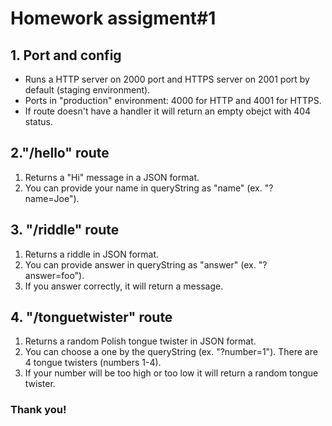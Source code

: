 # Homework assigment#1
## 1. Port and config
* Runs a HTTP server on 2000 port and HTTPS server on 2001 port by default (staging environment).
* Ports in "production" environment: 4000 for HTTP and 4001 for HTTPS.
* If route doesn't have a handler it will return an empty obejct with 404 status.
## 2."/hello" route
1. Returns a "Hi" message in a JSON format.
2. You can provide your name in queryString as "name" (ex. "?name=Joe").
## 3. "/riddle" route
1. Returns a riddle in JSON format.
2. You can provide answer in queryString as "answer" (ex. "?answer=foo").
3. If you answer correctly, it will return a message.
## 4. "/tonguetwister" route
1. Returns a random Polish tongue twister in JSON format.
2. You can choose a one by the queryString (ex. "?number=1"). There are 4 tongue twisters (numbers 1-4).
3. If your number will be too high or too low it will return a random tongue twister.
### Thank you!
